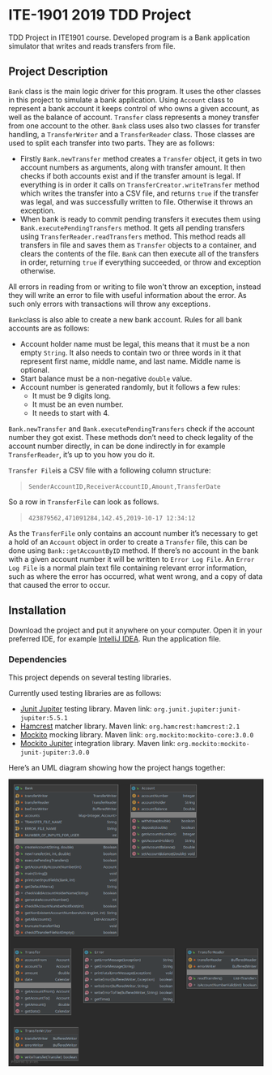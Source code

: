 # ITE-1901 2019 TDD Project

TDD Project in ITE1901 course. Developed program is a Bank application simulator that writes and reads transfers from file.

## Project Description

`Bank` class is the main logic driver for this program. It uses the other classes in this project to simulate a bank application. Using `Account` class to represent a bank account it keeps control of who owns a given account, as well as the balance of account. `Transfer` class represents a money transfer from one account to the other. `Bank` class uses also two classes for transfer handling, a `TransferWriter` and a `TransferReader` class. Those classes are used to split each transfer into two parts. They are as follows:

* Firstly `Bank.newTransfer` method creates a `Transfer` object, it gets in two account numbers as arguments, along with transfer amount. It then checks if both accounts exist and if the transfer amount is legal. If everything is in order it calls on `TransferCreator.writeTransfer` method which writes the transfer into a CSV file, and returns `true` if the transfer was legal, and was successfully written to file. Otherwise it throws an exception.
* When bank is ready to commit pending transfers it executes them using `Bank.executePendingTransfers` method. It gets all pending transfers using `TransferReader.readTransfers` method. This method reads all transfers in file and saves them as `Transfer` objects to a container, and clears the contents of the file. `Bank` can then execute all of the transfers in order, returning `true` if everything succeeded, or throw and exception otherwise.

All errors in reading from or writing to file won't throw an exception, instead they will write an error to file with useful information about the error. As such only errors with transactions will throw any exceptions.

`Bank`class is also able to create a new bank account. Rules for all bank accounts are as follows:

* Account holder name must be legal, this means that it must be a non empty `String`. It also needs to contain two or three words in it that represent first name, middle name, and last name. Middle name is optional.
* Start balance must be a non-negative `double` value.
* Account number is generated randomly, but it follows a few rules:
  * It must be 9 digits long.
  * It must be an even number.
  * It needs to start with 4.

`Bank.newTransfer` and `Bank.executePendingTransfers` check if the account number they got exist. These methods don’t need to check legality of the account number directly, in can be done indirectly in for example `TransferReader`, it’s up to you how you do it.

`Transfer File`is a CSV file with a following column structure:

> `SenderAccountID,ReceiverAccountID,Amount,TransferDate`

So a row in `TransferFile` can look as follows.

> `423879562,471091284,142.45,2019-10-17 12:34:12`

As the `TransferFile` only contains an account number it’s necessary to get a hold of an `Account` object in order to create a `Transfer` file, this can be done using  `Bank::getAccountByID` method. If there’s no account in the bank with a given account number it will be written to `Error Log File`. An `Error Log File` is a normal plain text file containing relevant error information, such as where the error has occurred, what went wrong, and a copy of data that caused the error to occur.

## Installation

Download the project and put it anywhere on your computer. Open it in your preferred IDE, for example [IntelliJ IDEA](https://www.jetbrains.com/idea/). Run the application file.

### Dependencies

This project depends on several testing libraries.

Currently used testing libraries are as follows:

* [Junit Jupiter](https://junit.org/junit5/) testing library. Maven link: `org.junit.jupiter:junit-jupiter:5.5.1`
* [Hamcrest](http://hamcrest.org/) matcher library. Maven link: `org.hamcrest:hamcrest:2.1`
* [Mockito](https://site.mockito.org/) mocking library. Maven link: `org.mockito:mockito-core:3.0.0`
* [Mockito Jupiter](https://site.mockito.org/)  integration library. Maven link: `org.mockito:mockito-junit-jupiter:3.0.0`


Here’s an UML diagram showing how the project hangs together:

![Package bank diagram.png](https://github.com/JavaLab-Ander758/Bank-TDD-project/blob/master/README.assets/Package%20bank%20diagram.png)

